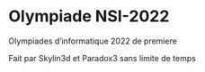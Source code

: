 # Olympiade NSI-2022
Olympiades d’informatique 2022 de premiere

Fait par Skylin3d et Paradox3 sans limite de temps
